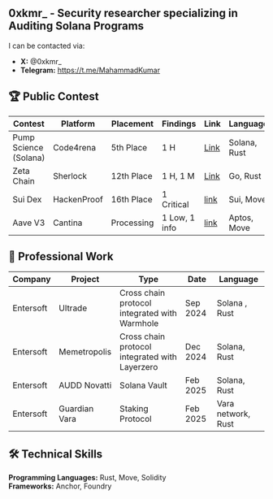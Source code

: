 ## 0xkmr_ -   Security researcher specializing in Auditing Solana Programs

I can be contacted via:

- **X:** @0xkmr_
- **Telegram:** https://t.me/MahammadKumar


## 🏆 Public Contest

| Contest | Platform | Placement | Findings | Link | Language | Reward |
|---|---|---|---|---|---| --- |
| Pump Science (Solana) | Code4rena |  5th Place | 1 H | [Link](https://code4rena.com/audits/2025-01-pump-science) | Solana, Rust | $ 1277 |
| Zeta Chain  | Sherlock |12th Place | 1 H, 1 M | [Link](https://audits.sherlock.xyz/contests/857) | Go, Rust | $ 960 |
|Sui Dex|HackenProof|16th Place|1 Critical|[link](https://hackenproof.com/audit-programs/suidex-audit-contest?tab=hackers)|Sui, Move| $ 36 |
|Aave V3 | Cantina | Processing| 1 Low, 1 info| [link](Processing)|Aptos, Move| -- |


## 💼 Professional Work

| Company | Project | Type | Date | Language |
|---|---|---|---|---|
| Entersoft | Ultrade | Cross chain protocol integrated with Warmhole | Sep 2024 | Solana , Rust|
| Entersoft | Memetropolis | Cross chain protocol integrated with Layerzero | Dec 2024 | Solana,  Rust | 
| Entersoft | AUDD Novatti | Solana Vault | Feb 2025| Solana, Rust |
| Entersoft | Guardian Vara | Staking Protocol | Feb 2025| Vara network, Rust |

## 🛠️ Technical Skills

**Programming Languages:** Rust, Move, Solidity  
**Frameworks:** Anchor, Foundry  
